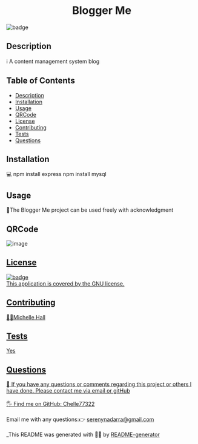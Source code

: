 
<h1 align="center">Blogger Me</h1>
  
![badge](https://img.shields.io/badge/license-GNU-brightgreen)<br />
## Description
ℹ️ A content management system blog 
## Table of Contents
- [Description](#description)
- [Installation](#installation)
- [Usage](#usage)
- [QRCode](#qrcode)
- [License](#license)
- [Contributing](#contributing)
- [Tests](#tests)
- [Questions](#questions)
## Installation
💻 npm install express npm install mysql
## Usage
📖The Blogger Me project can be used freely with acknowledgment

## QRCode
![image](https://user-images.githubusercontent.com/73085179/115483553-23876c00-a290-11eb-93a4-3a8e1b3f0aba.png)
<a href = "https://shrouded-retreat-91701.herokuapp.com/">
## License
![badge](https://img.shields.io/badge/license-GNU-brightgreen)
<br />
This application is covered by the GNU license. 
## Contributing
🙋‍♀️Michelle Hall
## Tests
 Yes
## Questions
🤔 If you have any questions or comments regarding this project or others I have done. Please contact me via email or gitHub<br />
<br />
🖐️ Find me on GitHub: [Chelle77322](https://github.com/Chelle77322)<br />
<br />
 Email me with any questions:👉 serenynadarra@gmail.com<br /><br />
_This README was generated with 🤸‍♀️ by [README-generator](https://github.com/Chelle77322/README-Generator)
    
